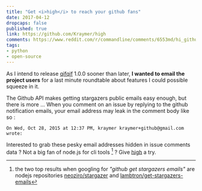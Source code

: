 ```yaml
---
title: "Get <i>high</i> to reach your github fans"
date: 2017-04-12
dropcaps: false
published: true
link: https://github.com/Kraymer/high
comments: https://www.reddit.com/r/commandline/comments/6553md/hi_githubers_extract_mail_addresses_of_your_repo
tags:
- python
- open-source
---
```

As I intend to release [qifqif](https://github.com/Kraymer/qifqif) 1.0.0 sooner than later, **I
wanted to email the project users** for a last minute roundtable about features I could possible squeeze
 in it.

The Github API makes getting stargazers public emails easy enough, but there is more ...
When you comment on an issue by replying to the github notification
emails, your email address may leak in the comment body like so :

    On Wed, Oct 28, 2015 at 12:37 PM, kraymer kraymer+github@gmail.com wrote:

Interested to grab these pesky email addresses hidden in issue comments data ? Not a big fan of
node.js for cli tools [^1] ?
Give [high](https://github.com/Kraymer/high) a try.

[^1]: the two top results when googling for *"github get stargazers emails"* are nodejs repositories [neoziro/stargazer](https://github.com/neoziro/stargazer) and [lambtron/get-stargazers-emails](https://github.com/lambtron/get-stargazers-emails)
